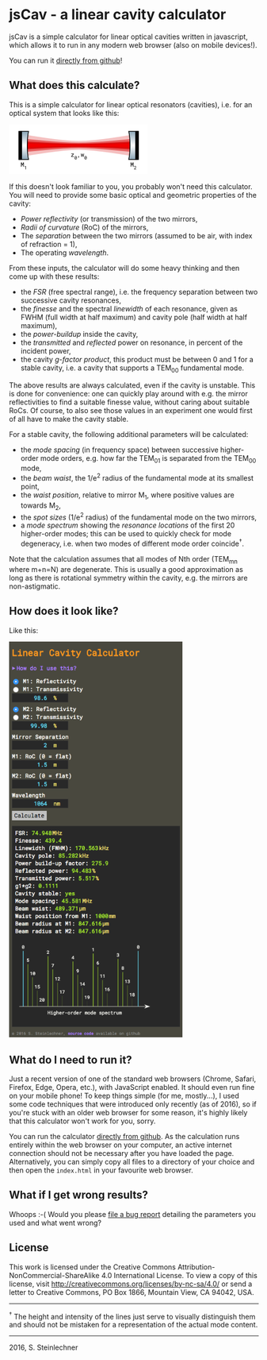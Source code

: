 # jsCav - a linear cavity calculator

jsCav is a simple calculator for linear optical cavities written in javascript, which allows it to run in any modern web browser (also on mobile devices!).

You can run it [directly from github](http://sestei.github.com/jscav)!


## What does this calculate?

This is a simple calculator for linear optical resonators (cavities), i.e. for an optical system that looks like this:

<img src="lincav.png" width="280" height="100" />

If this doesn't look familiar to you, you probably won't need this calculator.
You will need to provide some basic optical and geometric properties of the cavity:

* _Power reflectivity_ (or transmission) of the two mirrors,
* _Radii of curvature_ (RoC) of the mirrors,
* The _separation_ between the two mirrors (assumed to be air, with index of refraction = 1),
* The operating _wavelength_.

From these inputs, the calculator will do some heavy thinking and then come up with these results:

* the _FSR_ (free spectral range), i.e. the frequency separation between two successive cavity resonances,
* the _finesse_ and the spectral _linewidth_ of each resonance, given as FWHM (full width at half maximum) and cavity pole (half width at half maximum),
* the _power-buildup_ inside the cavity,
* the _transmitted_ and _reflected_ power on resonance, in percent of the incident power,
* the cavity _g-factor product_, this product must be between 0 and 1 for a stable cavity, i.e. a cavity that supports a TEM<sub>00</sub> fundamental mode.

The above results are always calculated, even if the cavity is unstable. This is done for convenience: one can quickly play around with e.g. the mirror reflectivities to find a suitable finesse value, without caring about suitable RoCs. Of course, to also see those values in an experiment one would first of all have to make the cavity stable.

For a stable cavity, the following additional parameters will be calculated:

* the _mode spacing_ (in frequency space) between successive higher-order mode orders, e.g. how far the TEM<sub>01</sub> is separated from the TEM<sub>00</sub> mode,
* the _beam waist_, the 1/e<sup>2</sup> radius of the fundamental mode at its smallest point,
* the _waist position_, relative to mirror M<sub>1</sub>, where positive values are towards M<sub>2</sub>,
* the _spot sizes_ (1/e<sup>2</sup> radius) of the fundamental mode on the two mirrors,
* a _mode spectrum_ showing the _resonance locations_ of the first 20 higher-order modes; this can be used to quickly check for mode degeneracy, i.e. when two modes of different mode order coincide<sup>&dagger;</sup>.

Note that the calculation assumes that all modes of Nth order (TEM<sub>mn</sub> where m+n=N) are degenerate. This is usually a good approximation as long as there is rotational symmetry within the cavity, e.g. the mirrors are non-astigmatic.


## How does it look like?

Like this:

<img src="jscav.png" width="350" />


## What do I need to run it?

Just a recent version of one of the standard web browsers (Chrome, Safari, Firefox, Edge, Opera, etc.), with JavaScript enabled. It should even run fine on your mobile phone! To keep things simple (for me, mostly...), I used some code techniques that were introduced only recently (as of 2016), so if you're stuck with an older web browser for some reason, it's highly likely that this calculator won't work for you, sorry.

You can run the calculator [directly from github](http://sestei.github.com/jscav). As the calculation runs entirely within the web browser on your computer, an active internet connection should not be necessary after you have loaded the page. Alternatively, you can simply copy all files to a directory of your choice and
then open the `index.html` in your favourite web browser.

## What if I get wrong results?
Whoops :-( Would you please [file a bug report](https://github.com/sestei/jscav/issues) detailing the parameters you used and what went wrong?

## License

This work is licensed under the Creative Commons Attribution-NonCommercial-ShareAlike 4.0 International License. To view a copy of this license, visit http://creativecommons.org/licenses/by-nc-sa/4.0/ or send a letter to Creative Commons, PO Box 1866, Mountain View, CA 94042, USA.

----
<sup>&dagger;</sup> The height and intensity of the lines just serve to visually distinguish them and should not be mistaken for a representation of the actual mode content.

----
2016, S. Steinlechner

